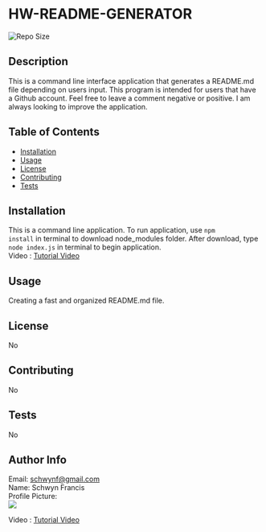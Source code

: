 # HW-README-GENERATOR
![Repo Size](https://img.shields.io/github/repo-size/schwynf/HW-README-GENERATOR)

## Description <span id="d"></span> 
This is a command line interface application that generates a README.md file depending on users input. This program is intended for users that have a Github account. Feel free to leave a comment negative or positive. I am always looking to improve the application.
 
## Table of Contents 
 <ul>
    <li><a href="#i">Installation</a></li>
    <li><a href="#u">Usage</a></li>
    <li><a href="#l">License</a></li>
    <li><a href="#c">Contributing</a></li>
    <li><a href="#t">Tests</a></li>
</ul> 
 
## Installation <span id="i"></span> 
This is a command line application. To run application, use <code>npm install</code> in terminal to download node_modules folder. After download, type <code>node index.js</code> in terminal to begin application.
<br>
Video : <a href="https://schwynf.github.io/HW-README-GENERATOR/" target="_blank">Tutorial Video</a><br>
 
## Usage <span id="u"></span> 
Creating a fast and organized README.md file. <br>
 
## License <span id="l"></span> 
No
 
## Contributing <span id="c"></span> 
No
 
## Tests <span id="t"></span> 
No
 
## Author Info 
 Email: schwynf@gmail.com<br>
 Name: Schwyn Francis<br>
 Profile Picture: <br> ![](https://avatars.githubusercontent.com/u/59147321?) 

Video : <a href="https://schwynf.github.io/HW-README-GENERATOR/">Tutorial Video</a><br>